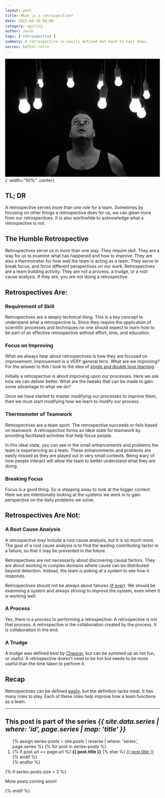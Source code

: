 ```yaml
---
layout: post
title: What is a retrospective?
date: 2021-04-30 06:00
category: agility
author: Jason
tags: ['retrospective']
summary: A retrospective is easily defined but hard to nail down.
series: better-retro
---
```


![Man looking up at a lot of hanging light bulbs](/assets/img/posts/lights.jpg){: width="50%" .center}

## TL; DR

A retrospective serves more than one role for a team. Sometimes by focusing on other things a retrospective does for us, we can glean more from our retrospectives. It is also worthwhile to acknowledge what a retrospective is not.

## The Humble Retrospective

Retrospectives serve us in more than one way. They require skill. They are a way for us to examine what has happened and how to improve. They are also a thermometer for how well the team is acting as a team. They serve to break focus, and force different perspectives on our work. Retrospectives are a team building activity. They are not a process, a trudge, or a root cause analysis. If they are, you are not doing a retrospective.

## Retrospectives Are:

### Requirement of Skill

Retrospectives are a deeply technical thing. This is a key concept to understand what a retrospective is. Since they require the application of scientific processes and techniques no one should expect to learn how to be part of an effective retrospective without effort, time, and education.

### Focus on Improving

What we always hear about retrospectives is how they are focused on improvement. Improvement is a VERY general term. What are we improving? For the answer to this I look to the idea of [single and double loop learning](https://en.wikipedia.org/wiki/Double-loop_learning).

Initially a retrospective is about improving upon our processes. Here we ask how we can deliver better. What are the tweaks that can be made to gain some advantage to what we do?

Once we have started to master modifying our processes to improve them, then we must start modifying how we learn to modify our process.

### Thermometer of Teamwork

Retrospectives are a team sport. The retrospective succeeds or fails based on teamwork. A retrospective forms an ideal state for teamwork by providing facilitated activities that help focus people.

In this ideal state, you can see in the small enhancements and problems the team is experiencing as a team. These enhancements and problems are easily missed as they are played out in very small contexts. Being wary of how people interact will allow the team to better understand what they are doing.

### Breaking Focus

Focus is a good thing. So is stepping away to look at the bigger context. Here we are intentionally looking at the systems we work in to gain perspective on the daily problems we solve.

## Retrospectives Are Not:

### A Root Cause Analysis

A retrospective may include a root cause analysis, but it is so much more. The goal of a root cause analysis is to find the leading contributing factor in a failure, so that it may be prevented in the future.

Retrospectives are not necessarily about discovering causal factors. They are about working in complex domains where cause can be distributed beyond detection. Instead, the team is poking at a system to see how it responds.

Retrospectives should not be always about failures ([if ever](http://developeronfire.com/podcast/episode-054-woody-zuill-turn-up-the-good)). We should be examining a system and always striving to improve the system, even when it is working well.

### A Process

Yes, there is a process to performing a retrospective. A retrospective is not that process. A retrospective is the collaboration created by the process. It is collaboration in the end.

### A Trudge

A trudge was defined best by [Chaucer](http://www.moviequotedb.com/movies/knights-tale-a/quote_12967.html), but can be summed up as not fun, or useful. A retrospective doesn’t need to be fun but needs to be more useful than the time taken to perform it.

## Recap

Retrospectives can be defined [easily](https://www.google.com/search?q=definition+of+Retrospective&rlz=1C1GGRV_enUS752US752&oq=definition+of+Retrospective&aqs=chrome..69i57j0l5.9150j1j4&sourceid=chrome&ie=UTF-8), but the definition lacks meat. It has many roles to play. Each of these roles help improve how a team functions as a team.

----

<aside class="series">
  <h2>This post is part of the series <em>{{ site.data.series | where: 'id', page.series | map: 'title' }}</em></h2>
  <ol>
    {% assign series-posts = site.posts | reverse | where: 'series', page.series %}
    {% for post in series-posts %}
    <li>
      {% if post.url == page.url %}
      <strong>{{ post.title }}</strong>
      {% else %}
      <a href="{{ site.baseurl }}{{ post.url }}">{{ post.title }}</a>
      {% endif %}
    </li>
    {% endfor %}
  </ol>
  {% if series-posts.size < 3 %}
  <p>More posts coming soon!</p>
  {% endif %}
</aside>


